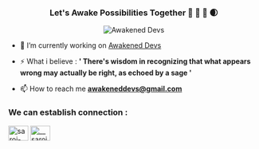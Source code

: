 <h3 align="center">Let's Awake Possibilities Together 🌅 🌟 🌈 🌒</h3>

<p align="center">
<img  src="https://github.com/sarojghalan/sarojghalan/assets/88360959/29e45b5d-80bc-4e26-b147-f6a08e39772a" alt="Awakened Devs" /> 
</p>

- 🔭 I’m currently working on [Awakened Devs](https://awakeneddevs.netlify.app/)

- ⚡ What i believe : **' There's wisdom in recognizing that what appears wrong may actually be right, as echoed by a sage '**

- 📫 How to reach me **awakeneddevs@gmail.com**


<h3 align="left">We can establish connection :</h3>
<p align="left">
<a href="https://linkedin.com/in/saroj-ghalan-bab96a226" target="blank"><img align="center" src="https://raw.githubusercontent.com/rahuldkjain/github-profile-readme-generator/master/src/images/icons/Social/linked-in-alt.svg" alt="saroj-ghalan-bab96a226" height="30" width="40" /></a>
  <a href="https://instagram.com/__saroj_ghalan__" target="blank"><img align="center" src="https://raw.githubusercontent.com/rahuldkjain/github-profile-readme-generator/master/src/images/icons/Social/instagram.svg" alt="__saroj_ghalan__" height="30" width="40" /></a>
</p>
